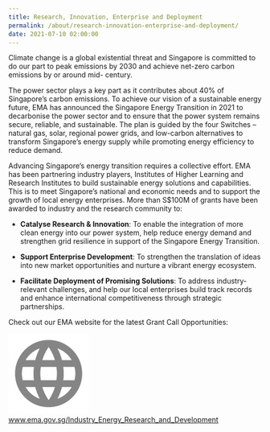 ```yaml
---
title: Research, Innovation, Enterprise and Deployment
permalink: /about/research-innovation-enterprise-and-deployment/
date: 2021-07-10 02:00:00
---
```

Climate change is a global existential threat and Singapore is committed to do our part to peak emissions by 2030 and achieve net-zero carbon emissions by or around mid- century. 

The power sector plays a key part as it contributes about 40% of Singapore’s carbon emissions. To achieve our vision of a sustainable energy future, EMA has announced the Singapore Energy Transition in 2021 to decarbonise the power sector and to ensure that the power system remains secure, reliable, and sustainable. The plan is guided by the four Switches – natural gas, solar, regional power grids, and low-carbon alternatives to transform Singapore’s energy supply while promoting energy efficiency to reduce demand. 

Advancing Singapore’s energy transition requires a collective effort. EMA has been partnering industry players, Institutes of Higher Learning and Research Institutes to build sustainable energy solutions and capabilities. This is to meet Singapore’s national and economic needs and to support the growth of local energy enterprises. More than S$100M of grants have been awarded to industry and the research community to:

* **Catalyse Research & Innovation**: To enable the integration of more clean energy into our power system, help reduce energy demand and strengthen grid resilience in support of the Singapore Energy Transition.

* **Support Enterprise Development**: To strengthen the translation of ideas into new market opportunities and nurture a vibrant energy ecosystem.

* **Facilitate Deployment of Promising Solutions**: To address industry-relevant challenges, and help our local enterprises build track records and enhance international competitiveness through strategic partnerships.

Check out our EMA website for the latest Grant Call Opportunities:
<div class="social-media-link-wrapper">
	<img src="/images/globe_grey.png" alt="globe" /> <a href="https://www.ema.gov.sg/Industry_Energy_Research_and_Development.aspx" target="_blank">www.ema.gov.sg/Industry_Energy_Research_and_Development</a>
</div>

